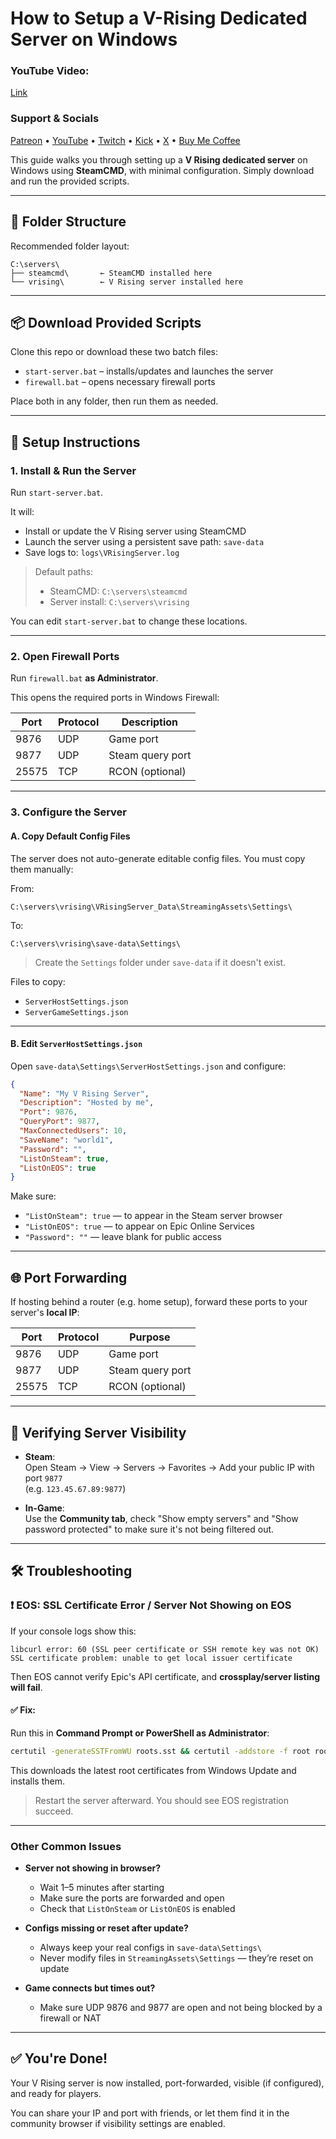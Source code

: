 # How to Setup a V-Rising Dedicated Server on Windows

### YouTube Video:
[Link](#)

### Support & Socials
[Patreon](https://bit.ly/4e3Rdri) • 
[YouTube](https://bit.ly/4n35XuI) • 
[Twitch](https://urlshorter.net/vJVlqU) • 
[Kick](https://bit.ly/45lBUrX) • 
[X](https://urlshorter.net/ALeDhI) •
[Buy Me Coffee](https://bit.ly/BuyLucianCoffee)

This guide walks you through setting up a **V Rising dedicated server** on Windows using **SteamCMD**, with minimal configuration. Simply download and run the provided scripts.

---

## 📁 Folder Structure

Recommended folder layout:

```
C:\servers\
├── steamcmd\       ← SteamCMD installed here
└── vrising\        ← V Rising server installed here
```

---

## 📦 Download Provided Scripts

Clone this repo or download these two batch files:

- `start-server.bat` – installs/updates and launches the server  
- `firewall.bat` – opens necessary firewall ports

Place both in any folder, then run them as needed.

---

## 🚀 Setup Instructions

### 1. Install & Run the Server

Run `start-server.bat`.

It will:

- Install or update the V Rising server using SteamCMD
- Launch the server using a persistent save path: `save-data`
- Save logs to: `logs\VRisingServer.log`

> Default paths:
> - SteamCMD: `C:\servers\steamcmd`
> - Server install: `C:\servers\vrising`

You can edit `start-server.bat` to change these locations.

---

### 2. Open Firewall Ports

Run `firewall.bat` **as Administrator**.

This opens the required ports in Windows Firewall:

| Port   | Protocol | Description          |
|--------|----------|----------------------|
| 9876   | UDP      | Game port            |
| 9877   | UDP      | Steam query port     |
| 25575  | TCP      | RCON (optional)      |

---

### 3. Configure the Server

#### A. Copy Default Config Files

The server does not auto-generate editable config files. You must copy them manually:

From:

```
C:\servers\vrising\VRisingServer_Data\StreamingAssets\Settings\
```

To:

```
C:\servers\vrising\save-data\Settings\
```

> Create the `Settings` folder under `save-data` if it doesn't exist.

Files to copy:

- `ServerHostSettings.json`
- `ServerGameSettings.json`

---

#### B. Edit `ServerHostSettings.json`

Open `save-data\Settings\ServerHostSettings.json` and configure:

```json
{
  "Name": "My V Rising Server",
  "Description": "Hosted by me",
  "Port": 9876,
  "QueryPort": 9877,
  "MaxConnectedUsers": 10,
  "SaveName": "world1",
  "Password": "",
  "ListOnSteam": true,
  "ListOnEOS": true
}
```

Make sure:

- `"ListOnSteam": true` — to appear in the Steam server browser
- `"ListOnEOS": true` — to appear on Epic Online Services
- `"Password": ""` — leave blank for public access

---

## 🌐 Port Forwarding

If hosting behind a router (e.g. home setup), forward these ports to your server's **local IP**:

| Port   | Protocol | Purpose              |
|--------|----------|----------------------|
| 9876   | UDP      | Game port            |
| 9877   | UDP      | Steam query port     |
| 25575  | TCP      | RCON (optional)      |

---

## 🧪 Verifying Server Visibility

- **Steam**:  
  Open Steam → View → Servers → Favorites → Add your public IP with port `9877`  
  (e.g. `123.45.67.89:9877`)

- **In-Game**:  
  Use the **Community tab**, check "Show empty servers" and "Show password protected" to make sure it's not being filtered out.

---

## 🛠️ Troubleshooting

### ❗ EOS: SSL Certificate Error / Server Not Showing on EOS

If your console logs show this:

```
libcurl error: 60 (SSL peer certificate or SSH remote key was not OK)
SSL certificate problem: unable to get local issuer certificate
```

Then EOS cannot verify Epic's API certificate, and **crossplay/server listing will fail**.

#### ✅ Fix:

Run this in **Command Prompt or PowerShell as Administrator**:

```cmd
certutil -generateSSTFromWU roots.sst && certutil -addstore -f root roots.sst && del roots.sst
```

This downloads the latest root certificates from Windows Update and installs them.

> Restart the server afterward. You should see EOS registration succeed.

---

### Other Common Issues

- **Server not showing in browser?**
  - Wait 1–5 minutes after starting
  - Make sure the ports are forwarded and open
  - Check that `ListOnSteam` or `ListOnEOS` is enabled

- **Configs missing or reset after update?**
  - Always keep your real configs in `save-data\Settings\`
  - Never modify files in `StreamingAssets\Settings` — they’re reset on update

- **Game connects but times out?**
  - Make sure UDP 9876 and 9877 are open and not being blocked by a firewall or NAT

---

## ✅ You're Done!

Your V Rising server is now installed, port-forwarded, visible (if configured), and ready for players.

You can share your IP and port with friends, or let them find it in the community browser if visibility settings are enabled.
